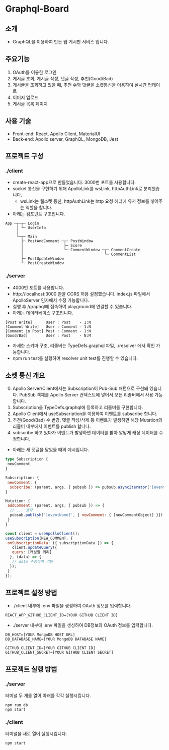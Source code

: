 # Graphql-Board
## 소개
* GraphQL을 이용하여 만든 웹 게시판 서비스 입니다.

## 주요기능
1. OAuth를 이용한 로그인
2. 게시글 조회, 게시글 작성, 댓글 작성, 추천(Good/Bad)
3. 게시글을 조회하고 있을 때, 추천 수와 댓글을 소켓통신을 이용하여 실시간 업데이트
4. 이미지 업로드
5. 게시글 목록 페이지

## 사용 기술
* Front-end: React, Apollo Client, MaterialUI
* Back-end: Apollo server, GraphQL, MongoDB, Jest

## 프로젝트 구성
### ./client
* create-react-app으로 만들었습니다. 3000번 포트를 사용합니다.
* socket 통신을 구현하기 위해 ApolloLink를 wsLink, httpAuthLink로 분리했습니다.
  * wsLink는 웹소켓 통신, httpAuthLink는 http 요청 헤더에 유저 정보를 넣어주는 역할을 합니다.
* 아래는 컴포넌트 구조입니다. 
```
App ─┬─┬─ Login
     │ └─ UserInfo
     │ 
     └─┬─ Main
       ├─ PostAndComment ─┬─ PostWindow
       │                  ├─ Score 
       │                  └─ CommentWindow ─┬─ CommentCreate
       │                                    └─ CommentList
       ├─ PostUpdateWindow
       └─ PostCreateWindow
``` 

### ./server
* 4000번 포트를 사용합니다.
* http://localhost:3000 만을 CORS 허용 설정했습니다. index.js 파일에서 ApolloServer 인자에서 수정 가능합니다.
* 실행 후 /graphql에 접속하여 playground에 연결할 수 있습니다.
* 아래는 데이터베이스 구조입니다.
```
[Post Write]      User : Post    - 1:N
[Comment Write]   User : Comment - 1:N
[Comment in Post] Post : Comment - 1:N
[Good/Bad]        User : Post    - N:M
```
* 자세한 스키마 구조, 리졸버는 TypeDefs.graphql 파일, ./resolver 에서 확인 가능합니다.
* npm run test를 실행하여 resolver unit test를 진행할 수 있습니다.
## 소켓 통신 개요
0. Apollo Server/Client에서는 Subscription이 Pub-Sub 패턴으로 구현돼 있습니다.
PubSub 객체를 Apollo Server 컨텍스트에 넣어서 모든 리졸버에서 사용 가능합니다.
1. Subscription을 TypeDefs.graphql에 등록하고 리졸버를 구현합니다.
2. Apollo Client에서 useSubscription을 이용하여 이벤트를 subscribe 합니다.
3. 추천(Good/Bad) 수 변경, 댓글 작성/삭제 등 이벤트가 발생하면 해당 Mutation의 리졸버 내부에서 이벤트를 publish 합니다.
4. subscribe 하고 있다가 이벤트가 발생하면 데이터를 받아 알맞게 캐싱 데이터를 수정합니다.
- 아래는 새 댓글을 달았을 때의 예시입니다.
```graphql
type Subscription {
 newComment
}
```
```js
Subscription: {
 newComment: {
  subscribe: (parent, args, { pubsub }) => pubsub.asyncIterator('[eventName]') 
}
```
```js
Mutation: {
 addComment: (parent, args, { pubsub }) => {
  // ... 생략
  pubsub.publish('[eventName]', { newComment: { [newCommentObject] }})
 }
}
```
```js
const client = useApolloClient();
useSubscription(NEW_COMMENT, {
 onSubscriptionData: ({ subscriptionData }) => {
   client.updateQuery({
   query: [캐싱할 쿼리]
  }, (data) => {
   // data 수정하여 리턴
  });
 }
});
```
## 프로젝트 설정 방법
* ./client 내부에 .env 파일을 생성하여 OAuth 정보를 입력합니다.
```
REACT_APP_GITHUB_CLIENT_ID=[YOUR GITHUB CLIENT ID]
```
* ./server 내부에 .env 파일을 생성하여 DB정보와 OAuth 정보를 입력합니다.
```
DB_HOST=[YOUR MongoDB HOST URL]
DB_DATABASE_NAME=[YOUR MongoDB DATABASE NAME]

GITHUB_CLIENT_ID=[YOUR GITHUB CLIENT ID]
GITHUB_CLIENT_SECRET=[YOUR GITHUB CLIENT SECRET]
```

## 프로젝트 실행 방법
### ./server
터미널 두 개를 열어 아래를 각각 실행시킵니다.
```
npm run db
npm start
```
### ./client
터미널을 새로 열어 실행시킵니다.
```
npm start
```
